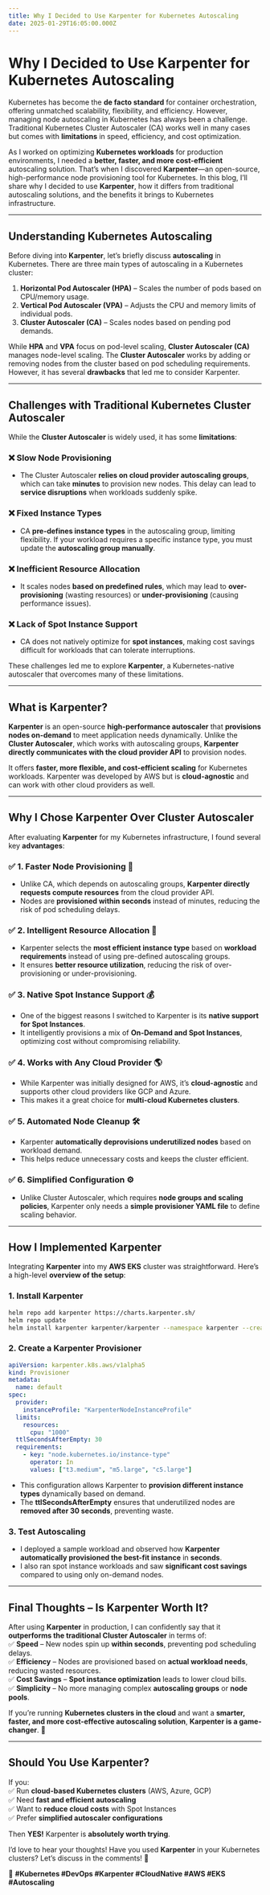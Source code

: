```yaml
---
title: Why I Decided to Use Karpenter for Kubernetes Autoscaling
date: 2025-01-29T16:05:00.000Z
---
```

# **Why I Decided to Use Karpenter for Kubernetes Autoscaling**  

Kubernetes has become the **de facto standard** for container orchestration, offering unmatched scalability, flexibility, and efficiency. However, managing node autoscaling in Kubernetes has always been a challenge. Traditional Kubernetes Cluster Autoscaler (CA) works well in many cases but comes with **limitations** in speed, efficiency, and cost optimization.  

As I worked on optimizing **Kubernetes workloads** for production environments, I needed a **better, faster, and more cost-efficient** autoscaling solution. That’s when I discovered **Karpenter**—an open-source, high-performance node provisioning tool for Kubernetes. In this blog, I’ll share why I decided to use **Karpenter**, how it differs from traditional autoscaling solutions, and the benefits it brings to Kubernetes infrastructure.  

---

## **Understanding Kubernetes Autoscaling**  

Before diving into **Karpenter**, let’s briefly discuss **autoscaling** in Kubernetes. There are three main types of autoscaling in a Kubernetes cluster:  

1. **Horizontal Pod Autoscaler (HPA)** – Scales the number of pods based on CPU/memory usage.  
2. **Vertical Pod Autoscaler (VPA)** – Adjusts the CPU and memory limits of individual pods.  
3. **Cluster Autoscaler (CA)** – Scales nodes based on pending pod demands.  

While **HPA** and **VPA** focus on pod-level scaling, **Cluster Autoscaler (CA)** manages node-level scaling. The **Cluster Autoscaler** works by adding or removing nodes from the cluster based on pod scheduling requirements. However, it has several **drawbacks** that led me to consider Karpenter.  

---

## **Challenges with Traditional Kubernetes Cluster Autoscaler**  

While the **Cluster Autoscaler** is widely used, it has some **limitations**:  

### ❌ **Slow Node Provisioning**  
- The Cluster Autoscaler **relies on cloud provider autoscaling groups**, which can take **minutes** to provision new nodes. This delay can lead to **service disruptions** when workloads suddenly spike.  

### ❌ **Fixed Instance Types**  
- CA **pre-defines instance types** in the autoscaling group, limiting flexibility. If your workload requires a specific instance type, you must update the **autoscaling group manually**.  

### ❌ **Inefficient Resource Allocation**  
- It scales nodes **based on predefined rules**, which may lead to **over-provisioning** (wasting resources) or **under-provisioning** (causing performance issues).  

### ❌ **Lack of Spot Instance Support**  
- CA does not natively optimize for **spot instances**, making cost savings difficult for workloads that can tolerate interruptions.  

These challenges led me to explore **Karpenter**, a Kubernetes-native autoscaler that overcomes many of these limitations.  

---

## **What is Karpenter?**  

**Karpenter** is an open-source **high-performance autoscaler** that **provisions nodes on-demand** to meet application needs dynamically. Unlike the **Cluster Autoscaler**, which works with autoscaling groups, **Karpenter directly communicates with the cloud provider API** to provision nodes.  

It offers **faster, more flexible, and cost-efficient scaling** for Kubernetes workloads. Karpenter was developed by AWS but is **cloud-agnostic** and can work with other cloud providers as well.  

---

## **Why I Chose Karpenter Over Cluster Autoscaler**  

After evaluating **Karpenter** for my Kubernetes infrastructure, I found several key **advantages**:  

### ✅ **1. Faster Node Provisioning** 🚀  
- Unlike CA, which depends on autoscaling groups, **Karpenter directly requests compute resources** from the cloud provider API.  
- Nodes are **provisioned within seconds** instead of minutes, reducing the risk of pod scheduling delays.  

### ✅ **2. Intelligent Resource Allocation** 🤖  
- Karpenter selects the **most efficient instance type** based on **workload requirements** instead of using pre-defined autoscaling groups.  
- It ensures **better resource utilization**, reducing the risk of over-provisioning or under-provisioning.  

### ✅ **3. Native Spot Instance Support** 💰  
- One of the biggest reasons I switched to Karpenter is its **native support for Spot Instances**.  
- It intelligently provisions a mix of **On-Demand and Spot Instances**, optimizing cost without compromising reliability.  

### ✅ **4. Works with Any Cloud Provider** 🌎  
- While Karpenter was initially designed for AWS, it’s **cloud-agnostic** and supports other cloud providers like GCP and Azure.  
- This makes it a great choice for **multi-cloud Kubernetes clusters**.  

### ✅ **5. Automated Node Cleanup** 🛠️  
- Karpenter **automatically deprovisions underutilized nodes** based on workload demand.  
- This helps reduce unnecessary costs and keeps the cluster efficient.  

### ✅ **6. Simplified Configuration** ⚙️  
- Unlike Cluster Autoscaler, which requires **node groups and scaling policies**, Karpenter only needs a **simple provisioner YAML file** to define scaling behavior.  

---

## **How I Implemented Karpenter**  

Integrating **Karpenter** into my **AWS EKS** cluster was straightforward. Here’s a high-level **overview of the setup**:  

### **1. Install Karpenter**  
```sh
helm repo add karpenter https://charts.karpenter.sh/
helm repo update
helm install karpenter karpenter/karpenter --namespace karpenter --create-namespace
```

### **2. Create a Karpenter Provisioner**  
```yaml
apiVersion: karpenter.k8s.aws/v1alpha5
kind: Provisioner
metadata:
  name: default
spec:
  provider:
    instanceProfile: "KarpenterNodeInstanceProfile"
  limits:
    resources:
      cpu: "1000"
  ttlSecondsAfterEmpty: 30
  requirements:
    - key: "node.kubernetes.io/instance-type"
      operator: In
      values: ["t3.medium", "m5.large", "c5.large"]
```
- This configuration allows Karpenter to **provision different instance types** dynamically based on demand.  
- The **ttlSecondsAfterEmpty** ensures that underutilized nodes are **removed after 30 seconds**, preventing waste.  

### **3. Test Autoscaling**  
- I deployed a sample workload and observed how **Karpenter automatically provisioned the best-fit instance** in **seconds**.  
- I also ran spot instance workloads and saw **significant cost savings** compared to using only on-demand nodes.  

---

## **Final Thoughts – Is Karpenter Worth It?**  

After using **Karpenter** in production, I can confidently say that it **outperforms the traditional Cluster Autoscaler** in terms of:  
✅ **Speed** – New nodes spin up **within seconds**, preventing pod scheduling delays.  
✅ **Efficiency** – Nodes are provisioned based on **actual workload needs**, reducing wasted resources.  
✅ **Cost Savings** – **Spot instance optimization** leads to lower cloud bills.  
✅ **Simplicity** – No more managing complex **autoscaling groups** or **node pools**.  

If you’re running **Kubernetes clusters in the cloud** and want a **smarter, faster, and more cost-effective autoscaling solution**, **Karpenter is a game-changer**. 🚀  

---

## **Should You Use Karpenter?**  

If you:  
✅ Run **cloud-based Kubernetes clusters** (AWS, Azure, GCP)  
✅ Need **fast and efficient autoscaling**  
✅ Want to **reduce cloud costs** with Spot Instances  
✅ Prefer **simplified autoscaler configurations**  

Then **YES!** Karpenter is **absolutely worth trying**.  

I’d love to hear your thoughts! Have you used **Karpenter** in your Kubernetes clusters? Let’s discuss in the comments! 🚀  

🔹 **#Kubernetes #DevOps #Karpenter #CloudNative #AWS #EKS #Autoscaling**
